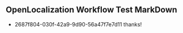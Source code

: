 ## OpenLocalization Workflow Test MarkDown
* 2687f804-030f-42a9-9d90-56a47f7e7d11 thanks!

<!--HONumber=Nov16_HO2-->


